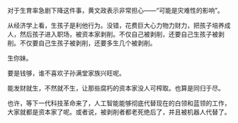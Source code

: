 对于生育率急剧下降这件事，黄文政表示非常担心——“可能是灾难性的影响”。

从经济学上看，生孩子是利他行为。没错，花费巨大心力物力财力，把孩子培养成人，然后孩子进入职场，被资本家剥削。不仅自己被剥削，还要自己生孩子被剥削。不仅要自己生孩子被剥削，还要多生几个被剥削。

生你妹。

要是钱够，谁不喜欢子孙满堂家族兴旺呢。

能发财就生，不然就不生，让那些腐朽的资本家没人可榨取。也算是同归于尽。

也许，等下一代科技革命来了，人工智能能够彻底代替现在的白领和蓝领的工作，大家就都是资本家了呢。或者说，被剥削者都老死绝后了，并且被机器人代替了。